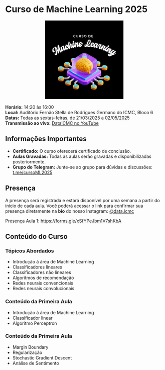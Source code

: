 
# Curso de Machine Learning 2025

<p align="center"> <img width="250px" src="imgs/cursoml.jpg" alt="Curso de Machine Learning 2025"> </p>

**Horário:** 14:20 às 16:00  
**Local:** Auditório Fernão Stella de Rodrigues Germano do ICMC, Bloco 6  
**Datas:** Todas as sextas-feiras, de 21/03/2025 a 02/05/2025  
**Transmissão ao vivo:** [DataICMC no YouTube](https://www.youtube.com/@DataICMC)


## Informações Importantes

- **Certificado:** O curso oferecerá certificado de conclusão.
- **Aulas Gravadas:** Todas as aulas serão gravadas e disponibilizadas posteriormente.
- **Grupo do Telegram:** Junte-se ao grupo para dúvidas e discussões: [t.me/cursoML2025](https://t.me/cursoML2025)

## Presença

A presença será registrada e estará disponível por uma semana a partir do início de cada aula. Você poderá acessar o link para confirmar sua presença diretamente na **bio** do nosso Instagram: [@data.icmc](https://instagram.com/data.icmc)

Presença Aula 1: https://forms.gle/xSfYPeJbm1V7shKbA

## Conteúdo do Curso

### Tópicos Abordados

- Introdução à área de Machine Learning
- Classificadores lineares
- Classificadores não lineares
- Algoritmos de recomendação
- Redes neurais convencionais
- Redes neurais convolucionais

### Conteúdo da Primeira Aula

- Introdução à área de Machine Learning
- Classificador linear
- Algoritmo Perceptron

### Conteúdo da Primeira Aula

- Margin Boundary
- Regularização
- Stochastic Gradient Descent
- Análise de Sentimento
